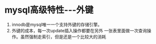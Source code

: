 # mysql高级特性---外键

1. innodb是mysql唯一一个支持外键的存储引擎。
2. 外键的成本，每一次update插入操作都要在另外 一张表里面做一次查询操作。虽然强制走索引，但是还是一个比较大的消耗